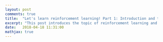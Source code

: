```yaml
---
layout: post
comments: true
title:  "Let's learn reinforcement learning! Part 1: Introduction and the Cross Entropy Method"
excerpt: "This post introduces the topic of reinforcement learning and explains a simple genetic algorithm for reinforcement learning: the cross entropy method. WIP"
date:   2018-04-18 11:31:00
mathjax: true
---
```

